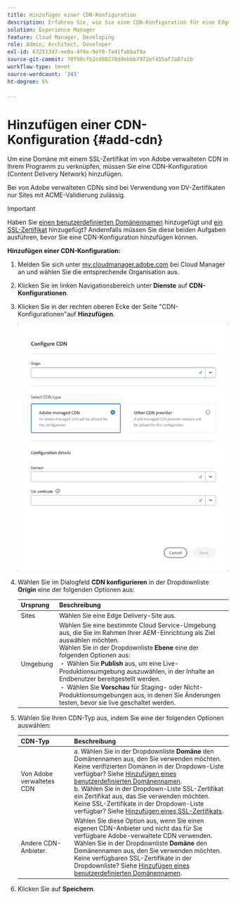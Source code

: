 ```yaml
---
title: Hinzufügen einer CDN-Konfiguration
description: Erfahren Sie, wie Sie eine CDN-Konfiguration für eine Edge Delivery-Site oder eine Cloud Manager-Umgebung hinzufügen.
solution: Experience Manager
feature: Cloud Manager, Developing
role: Admin, Architect, Developer
exl-id: 672513d7-ee0a-4f6e-9ef0-7a41fabbaf9a
source-git-commit: 70f99cfb2cd00278d9ebbb7972ef455af7a87a1b
workflow-type: tm+mt
source-wordcount: '343'
ht-degree: 6%

---
```



# Hinzufügen einer CDN-Konfiguration {#add-cdn}

Um eine Domäne mit einem SSL-Zertifikat im von Adobe verwalteten CDN in Ihrem Programm zu verknüpfen, müssen Sie eine CDN-Konfiguration (Content Delivery Network) hinzufügen.

Bei von Adobe verwalteten CDNs sind bei Verwendung von DV-Zertifikaten nur Sites mit ACME-Validierung zulässig.

>[!IMPORTANT]
>
>Haben Sie [einen benutzerdefinierten Domänennamen](/help/implementing/cloud-manager/custom-domain-names/add-custom-domain-name.md) hinzugefügt und [ein SSL-Zertifikat](/help/implementing/cloud-manager/managing-ssl-certifications/add-ssl-certificate.md) hinzugefügt? Andernfalls müssen Sie diese beiden Aufgaben ausführen, bevor Sie eine CDN-Konfiguration hinzufügen können.

**Hinzufügen einer CDN-Konfiguration:**

1. Melden Sie sich unter [my.cloudmanager.adobe.com](https://my.cloudmanager.adobe.com/) bei Cloud Manager an und wählen Sie die entsprechende Organisation aus.

1. Klicken Sie im linken Navigationsbereich unter **Dienste** auf **CDN-Konfigurationen**.

1. Klicken Sie in der rechten oberen Ecke der Seite &quot;CDN-Konfigurationen&quot;auf **Hinzufügen**.

   ![CDN-Dialogfeld konfigurieren](/help/implementing/cloud-manager/assets/configure-cdn-dialog.png)

1. Wählen Sie im Dialogfeld **CDN konfigurieren** in der Dropdownliste **Origin** eine der folgenden Optionen aus:

   | Ursprung | Beschreibung |
   | --- | --- |
   | Sites | Wählen Sie eine Edge Delivery-Site aus. |
   | Umgebung | Wählen Sie eine bestimmte Cloud Service-Umgebung aus, die Sie im Rahmen Ihrer AEM-Einrichtung als Ziel auswählen möchten.<br> Wählen Sie in der Dropdownliste **Ebene** eine der folgenden Optionen aus:<br> ・ Wählen Sie **Publish** aus, um eine Live-Produktionsumgebung auszuwählen, in der Inhalte an Endbenutzer bereitgestellt werden.<br> ・ Wählen Sie **Vorschau** für Staging- oder Nicht-Produktionsumgebungen aus, in denen Sie Änderungen testen, bevor sie live geschaltet werden. |

1. Wählen Sie Ihren CDN-Typ aus, indem Sie eine der folgenden Optionen auswählen:

   | CDN-Typ | Beschreibung |
   | --- | --- |
   | Von Adobe verwaltetes CDN | a. Wählen Sie in der Dropdownliste **Domäne** den Domänennamen aus, den Sie verwenden möchten.<br>Keine verifizierten Domänen in der Dropdown-Liste verfügbar? Siehe [Hinzufügen eines benutzerdefinierten Domänennamen](/help/implementing/cloud-manager/custom-domain-names/add-custom-domain-name.md).<br>b. Wählen Sie in der Dropdown-Liste SSL-Zertifikat ein Zertifikat aus, das Sie verwenden möchten.<br>Keine SSL-Zertifikate in der Dropdown-Liste verfügbar? Siehe [Hinzufügen eines SSL-Zertifikats](/help/implementing/cloud-manager/managing-ssl-certifications/add-ssl-certificate.md). |
   | Andere CDN-Anbieter. | Wählen Sie diese Option aus, wenn Sie einen eigenen CDN-Anbieter und nicht das für Sie verfügbare Adobe-verwaltete CDN verwenden.<br>Wählen Sie in der Dropdownliste **Domäne** den Domänennamen aus, den Sie verwenden möchten.<br>Keine verfügbaren SSL-Zertifikate in der Dropdownliste? Siehe [Hinzufügen eines benutzerdefinierten Domänennamen](/help/implementing/cloud-manager/custom-domain-names/add-custom-domain-name.md). |

1. Klicken Sie auf **Speichern**.
